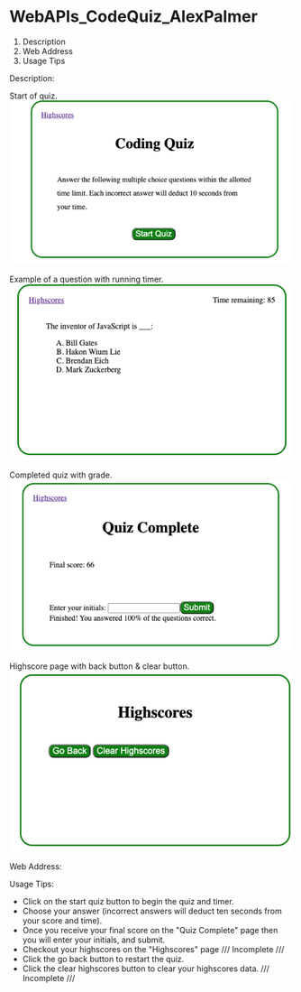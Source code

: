 # WebAPIs_CodeQuiz_AlexPalmer

1. Description
2. Web Address
3. Usage Tips


Description:

Start of quiz.
<img src="assets/Images/begin.png">



Example of a question with running timer.
<img src="assets/Images/Q&A.png">



Completed quiz with grade.
<img src="assets/Images/complete.png">



Highscore page with back button & clear button.
<img src="assets/Images/highscores.png">





Web Address:





Usage Tips:
- Click on the start quiz button to begin the quiz and timer. 
- Choose your answer (incorrect answers will deduct ten seconds from your score and time).
- Once you receive your final score on the "Quiz Complete" page then you will enter your initials, and submit. 
- Checkout your highscores on the "Highscores" page /// Incomplete /// 
- Click the go back button to restart the quiz.
- Click the clear highscores button to clear your highscores data. /// Incomplete ///